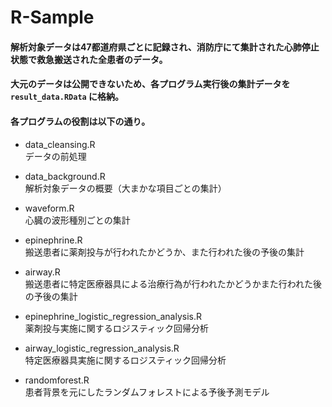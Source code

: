 # R-Sample
#### 解析対象データは47都道府県ごとに記録され、消防庁にて集計された心肺停止状態で救急搬送された全患者のデータ。  
#### 大元のデータは公開できないため、各プログラム実行後の集計データを `result_data.RData` に格納。  
#### 各プログラムの役割は以下の通り。  
  
- data_cleansing.R  
データの前処理  
  
- data_background.R  
解析対象データの概要（大まかな項目ごとの集計）

- waveform.R  
心臓の波形種別ごとの集計

- epinephrine.R  
搬送患者に薬剤投与が行われたかどうか、また行われた後の予後の集計
  
- airway.R  
搬送患者に特定医療器具による治療行為が行われたかどうかまた行われた後の予後の集計

- epinephrine_logistic_regression_analysis.R  
薬剤投与実施に関するロジスティック回帰分析

- airway_logistic_regression_analysis.R  
特定医療器具実施に関するロジスティック回帰分析

- randomforest.R  
患者背景を元にしたランダムフォレストによる予後予測モデル
